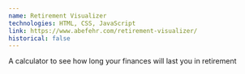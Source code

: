 ```yaml
---
name: Retirement Visualizer
technologies: HTML, CSS, JavaScript
link: https://www.abefehr.com/retirement-visualizer/
historical: false
---
```


A calculator to see how long your finances will last you in retirement
